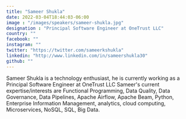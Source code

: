 ```yaml
---
title: "Sameer Shukla"
date: 2022-03-04T18:44:03-06:00
image : "/images/speakers/sameer-shukla.jpg"
designation : "Principal Software Engineer at OneTrust LLC"
country: ""
facebook: ""
instagram: ""
twitter: "https://twitter.com/sameerkshukla"
linkedin: "http://www.linkedin.com/in/sameershukla30"
github: ""
---
```


Sameer Shukla is a technology enthusiast, he is currently working as a Principal Software Engineer at OneTrust LLC
Sameer's current expertise/interests are Functional Programming, Data Quality, Data Governance, Data Pipelines, Apache Airflow, Apache Beam, Python, Enterprise Information Management, analytics, cloud computing, Microservices, NoSQL, SQL, Big Data.